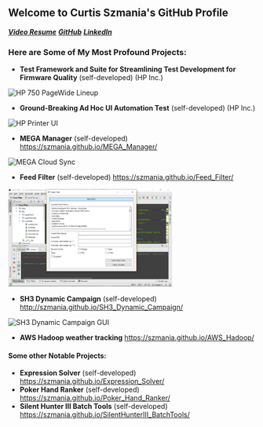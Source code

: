 ## Welcome to Curtis Szmania's GitHub Profile

***<a href="https://youtu.be/a6_14f1wmyY">Video Resume</a>*** 
***<a href="https://github.com/szmania">GitHub</a>*** 
***<a href="https://www.linkedin.com/in/curtisszmania/">LinkedIn</a>*** 

### Here are Some of My Most Profound Projects:
* **Test Framework and Suite for Streamlining Test Development for Firmware Quality** (self-developed) (HP Inc.)
<img src="http://www.www8-hp.com/ca/en/images/hero_pagwide_family_v6_tcm223_2329162_tcm223_2175277_tcm223-2329162.jpg" alt="HP 750 PageWide Lineup" height="200">


* **Ground-Breaking Ad Hoc UI Automation Test** (self-developed) (HP Inc.)
<img src="https://www.askdavetaylor.com/wp-content/uploads/2016/03/hp-pagewide-pro-control-screen.jpg" alt="HP Printer UI" height="200">

* **MEGA Manager** (self-developed) https://szmania.github.io/MEGA_Manager/
<img src="http://cdn2.ubergizmo.com/wp-content/uploads/2013/11/mega-launch.png" alt="MEGA Cloud Sync" height="200">

* **Feed Filter** (self-developed) https://szmania.github.io/Feed_Filter/
<img src="https://github.com/szmania/Feed_Filter/blob/master/extras/feed_filter.png" alt="Feed Filter GUI" height="200">

* **SH3 Dynamic Campaign** (self-developed) http://szmania.github.io/SH3_Dynamic_Campaign/
<img src="http://hostedgames.yolasite.com/resources/SH3DC.jpg.opt860x483o0%2C0s860x483.jpg" alt="SH3 Dynamic Campaign GUI" height="200">

* **AWS Hadoop weather tracking** https://szmania.github.io/AWS_Hadoop/

#### Some other Notable Projects:
* **Expression Solver** (self-developed) https://szmania.github.io/Expression_Solver/
* **Poker Hand Ranker** (self-developed) https://szmania.github.io/Poker_Hand_Ranker/
* **Silent Hunter III Batch Tools** (self-developed) https://szmania.github.io/SilentHunterIII_BatchTools/
